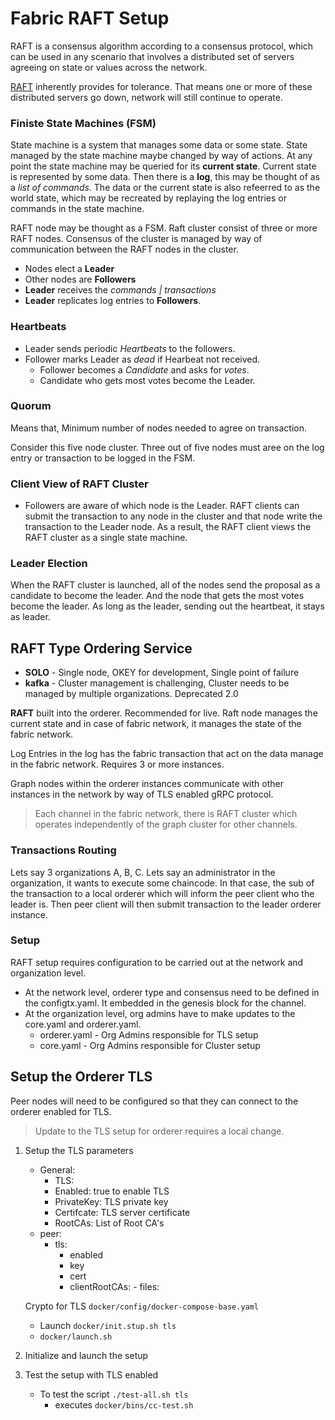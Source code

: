 # Fabric RAFT Setup

RAFT is a consensus algorithm according to a consensus protocol, which can be used in any scenario that involves a distributed set of servers agreeing on state or values across the network.

<a href="http://thesecretlivesofdata.com/raft">RAFT</a> inherently provides for tolerance. That means one or more of these distributed servers go down, network will still continue to operate.

### Finiste State Machines (FSM)

State machine is a system that manages some data or some state. State managed by the state machine maybe changed by way of actions. At any point the state machine may be queried for its **current state**. Current state is represented by some data. Then there is a **log**, this may be thought of as a _list of commands_. The data or the current state is also refeerred to as the world state, which may be recreated by replaying the log entries or commands in the state machine.

RAFT node may be thought as a FSM. Raft cluster consist of three or more RAFT nodes. Consensus of the cluster is managed by way of communication between the RAFT nodes in the cluster.

- Nodes elect a **Leader**
- Other nodes are **Followers**
- **Leader** receives the _commands | transactions_
- **Leader** replicates log entries to **Followers**.

### Heartbeats

- Leader sends periodic _Heartbeats_ to the followers.
- Follower marks Leader as _dead_ if Hearbeat not received.
  - Follower becomes a _Candidate_ and asks for _votes_.
  - Candidate who gets most votes become the Leader.

### Quorum

Means that, Minimum number of nodes needed to agree on transaction.

Consider this five node cluster. Three out of five nodes must aree on the log entry or transaction to be logged in the FSM.

### Client View of RAFT Cluster

- Followers are aware of which node is the Leader. RAFT clients can submit the transaction to any node in the cluster and that node write the transaction to the Leader node. As a result, the RAFT client views the RAFT cluster as a single state machine.

### Leader Election

When the RAFT cluster is launched, all of the nodes send the proposal as a candidate to become the leader. And the node that gets the most votes become the leader. As long as the leader, sending out the heartbeat, it stays as leader.

## RAFT Type Ordering Service

- **SOLO** - Single node, OKEY for development, Single point of failure
- **kafka** - Cluster management is challenging, Cluster needs to be managed by multiple organizations. Deprecated 2.0

**RAFT** built into the orderer. Recommended for live. Raft node manages the current state and in case of fabric network, it manages the state of the fabric network.

Log Entries in the log has the fabric transaction that act on the data manage in the fabric network. Requires 3 or more instances.

Graph nodes within the orderer instances communicate with other instances in the network by way of TLS enabled gRPC protocol.

> Each channel in the fabric network, there is RAFT cluster which operates independently of the graph cluster for other channels.

### Transactions Routing

Lets say 3 organizations A, B, C. Lets say an administrator in the organization, it wants to execute some chaincode. In that case, the sub of the transaction to a local orderer which will inform the peer client who the leader is. Then peer client will then submit transaction to the leader orderer instance.

### Setup

RAFT setup requires configuration to be carried out at the network and organization level.

- At the network level, orderer type and consensus need to be defined in the configtx.yaml. It embedded in the genesis block for the channel.
- At the organization level, org admins have to make updates to the core.yaml and orderer.yaml.
  - orderer.yaml - Org Admins responsible for TLS setup
  - core.yaml - Org Admins responsible for Cluster setup

## Setup the Orderer TLS

Peer nodes will need to be configured so that they can connect to the orderer enabled for TLS.

> Update to the TLS setup for orderer requires a local change.

1. Setup the TLS parameters

   - General:
     - TLS:
     - Enabled: true to enable TLS
     - PrivateKey: TLS private key
     - Certifcate: TLS server certificate
     - RootCAs: List of Root CA's
   - peer:
     - tls:
       - enabled
       - key
       - cert
       - clientRootCAs: - files:

   Crypto for TLS `docker/config/docker-compose-base.yaml`

   - Launch `docker/init.stup.sh tls`
   - `docker/launch.sh`

2. Initialize and launch the setup
3. Test the setup with TLS enabled
   - To test the script `./test-all.sh tls`
     - executes `docker/bins/cc-test.sh`
